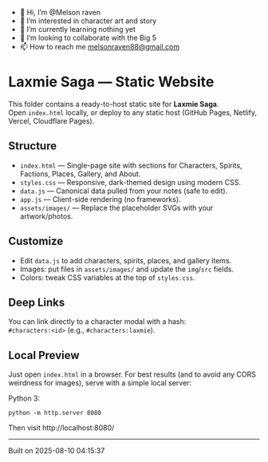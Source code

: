 - 👋 Hi, I’m @Melson raven
- 👀 I’m interested in character art and story
- 🌱 I’m currently learning nothing yet
- 💞️ I’m looking to collaborate with the Big 5
- 📫 How to reach me melsonraven88@gmail.com
# Laxmie Saga — Static Website

This folder contains a ready-to-host static site for **Laxmie Saga**.  
Open `index.html` locally, or deploy to any static host (GitHub Pages, Netlify, Vercel, Cloudflare Pages).

## Structure
- `index.html` — Single-page site with sections for Characters, Spirits, Factions, Places, Gallery, and About.
- `styles.css` — Responsive, dark-themed design using modern CSS.
- `data.js` — Canonical data pulled from your notes (safe to edit).
- `app.js` — Client-side rendering (no frameworks).
- `assets/images/` — Replace the placeholder SVGs with your artwork/photos.

## Customize
- Edit `data.js` to add characters, spirits, places, and gallery items.
- Images: put files in `assets/images/` and update the `img`/`src` fields.
- Colors: tweak CSS variables at the top of `styles.css`.

## Deep Links
You can link directly to a character modal with a hash:  
`#characters:<id>` (e.g., `#characters:laxmie`).

## Local Preview
Just open `index.html` in a browser. For best results (and to avoid any CORS weirdness for images), serve with a simple local server:

Python 3:
```
python -m http.server 8080
```
Then visit http://localhost:8080/

---
Built on 2025-08-10 04:15:37

<!---
Melsonraven/Melsonraven is a ✨ special ✨ repository because its `README.md` (this file) appears on your GitHub profile.
You can click the Preview link to take a look at your changes.
--->
